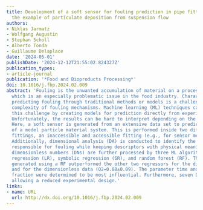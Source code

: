 ```yaml
---
title: Development of a soft sensor for fouling prediction in pipe fittings using
  the example of particulate deposition from suspension flow
authors:
- Niklas Jarmatz
- Wolfgang Augustin
- Stephan Scholl
- Alberto Tonda
- Guillaume Delaplace
date: '2024-05-01'
publishDate: '2024-12-12T21:55:02.824327Z'
publication_types:
- article-journal
publication: '*Food and Bioproducts Processing*'
doi: 10.1016/j.fbp.2024.02.009
abstract: 'Fouling is the unwanted accumulation of material on a processing surface
  which is an especially problematic issue in the food industry. Characterizing or
  predicting fouling through traditional methods or models is a challenge due to the
  complexity of fouling mechanisms. Machine learning (ML) techniques can overcome
  this challenge by creating models for prediction directly from experimental data.
  Unfortunately, the results can be hard to interpret depending on the algorithm.
  Here, a soft sensor is generated from an extensive data set to predict the fouling
  of a model particle material system. This is performed inside two different pipe
  fittings, an inaccessible and accessible fitting (e.g., for sensor measurements).
  Additionally, dimensional analysis (DA) is conducted to identify the correlations
  responsible for fouling while keeping descriptors with physical meaning. The resulting
  dimensionless numbers (DNs) are further processed by three ML algorithms: linear
  regression (LR), symbolic regression (SR), and random forest (RF). The soft sensor
  generated using a RF outperformed the other two regressors for the dimensional (Q2=0.90±0.08)
  and for the dimensionless data (Q2=0.88±0.09). The parameter time and particle mass
  fraction were determined to be most influential. Furthermore, seven DNs were obtained
  allowing a reduced experimental design.'
links:
- name: URL
  url: http://dx.doi.org/10.1016/j.fbp.2024.02.009
---
```

